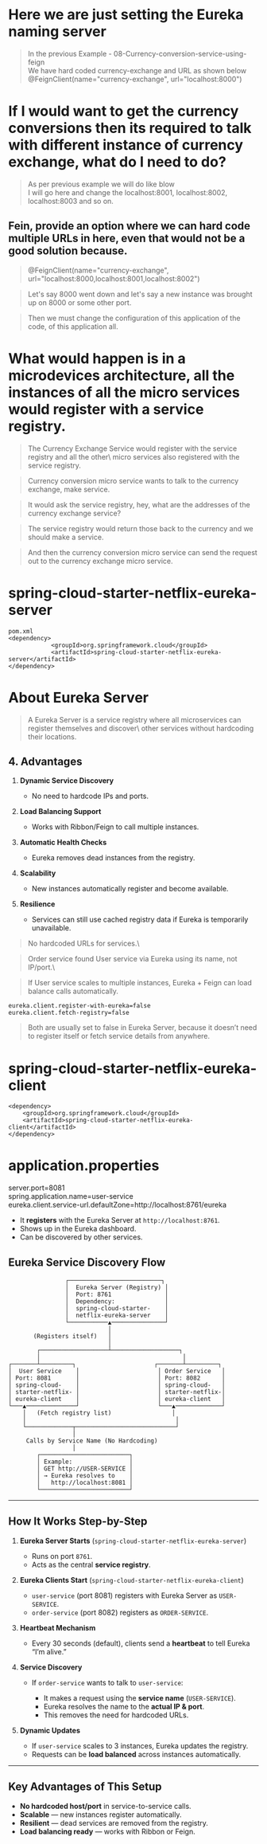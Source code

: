 # Here we are just setting the Eureka naming server
> In the previous Example - 08-Currency-conversion-service-using-feign\
	We have hard coded currency-exchange and URL as shown below
	@FeignClient(name="currency-exchange", url="localhost:8000")
	

# If I would want to get the currency conversions then its required to talk with different instance of currency exchange, what do I need to do?

>	As per previous example we will do like blow\
	I will go here and change the localhost:8001, localhost:8002, localhost:8003 and so on.

## Fein, provide an option where we can hard code multiple URLs in here, even that would not be a good solution because.
>   @FeignClient(name="currency-exchange", url="localhost:8000,localhost:8001,localhost:8002")

> Let's say 8000 went down and let's say a new instance was brought up on 8000 or some other port.

>Then we must change the configuration of this application of the code, of this application all.

# What would happen is in a microdevices architecture, all the instances of all the micro services would register with a service registry.

> The Currency Exchange Service would register with the service registry and all the other\ 
	micro services also registered with the service registry.

> Currency conversion micro service wants to talk to the currency exchange, make service.

>It would ask the service registry, hey, what are the addresses of the currency exchange service?

>The service registry would return those back to the currency and we should make a service.

>And then the currency conversion micro service can send the request out to the currency exchange micro service.

# spring-cloud-starter-netflix-eureka-server
```
pom.xml
<dependency>
			<groupId>org.springframework.cloud</groupId>
			<artifactId>spring-cloud-starter-netflix-eureka-server</artifactId>
</dependency>
```

# About Eureka Server
> A Eureka Server is a service registry where all microservices can register themselves and discover\ 
	other services without 	hardcoding their locations.

## **4. Advantages**

1. **Dynamic Service Discovery**

   * No need to hardcode IPs and ports.
2. **Load Balancing Support**

   * Works with Ribbon/Feign to call multiple instances.
3. **Automatic Health Checks**

   * Eureka removes dead instances from the registry.
4. **Scalability**

   * New instances automatically register and become available.
5. **Resilience**

   * Services can still use cached registry data if Eureka is temporarily unavailable.


>No hardcoded URLs for services.\

>Order service found User service via Eureka using its name, not IP/port.\

>If User service scales to multiple instances, Eureka + Feign can load balance calls automatically.

```
eureka.client.register-with-eureka=false
eureka.client.fetch-registry=false
```

>Both are usually set to false in Eureka Server, because it doesn’t need to register itself or fetch service details from anywhere.

# spring-cloud-starter-netflix-eureka-client

```
<dependency>
    <groupId>org.springframework.cloud</groupId>
    <artifactId>spring-cloud-starter-netflix-eureka-client</artifactId>
</dependency>
```

# application.properties
>
server.port=8081\
spring.application.name=user-service\
eureka.client.service-url.defaultZone=http://localhost:8761/eureka

* It **registers** with the Eureka Server at `http://localhost:8761`.
* Shows up in the Eureka dashboard.
* Can be discovered by other services.



## **Eureka Service Discovery Flow**

```
                ┌──────────────────────────┐
                │  Eureka Server (Registry) │
                │  Port: 8761               │
                │  Dependency:              │
                │  spring-cloud-starter-    │
                │  netflix-eureka-server    │
                └───────────▲───────────────┘
                            │
       (Registers itself)   │
                            │
        ┌───────────────────┴───────────────────┐
        │                                        │
┌───────┴─────────┐                      ┌───────┴─────────┐
│  User Service    │                      │ Order Service   │
│ Port: 8081       │                      │ Port: 8082      │
│ spring-cloud-    │                      │ spring-cloud-   │
│ starter-netflix- │                      │ starter-netflix-│
│ eureka-client    │                      │ eureka-client   │
└───▲──────────────┘                      └───▲─────────────┘
    │   (Fetch registry list)                 │
    │                                          │
    └─────────────┬────────────────────────────┘
                  │
     Calls by Service Name (No Hardcoding)
                  │
        ┌─────────────────────────┐
        │ Example:                │
        │ GET http://USER-SERVICE │
        │ → Eureka resolves to    │
        │   http://localhost:8081 │
        └─────────────────────────┘
```

---

## **How It Works Step-by-Step**

1. **Eureka Server Starts** (`spring-cloud-starter-netflix-eureka-server`)

   * Runs on port `8761`.
   * Acts as the central **service registry**.

2. **Eureka Clients Start** (`spring-cloud-starter-netflix-eureka-client`)

   * `user-service` (port 8081) registers with Eureka Server as `USER-SERVICE`.
   * `order-service` (port 8082) registers as `ORDER-SERVICE`.

3. **Heartbeat Mechanism**

   * Every 30 seconds (default), clients send a **heartbeat** to tell Eureka “I’m alive.”

4. **Service Discovery**

   * If `order-service` wants to talk to `user-service`:

     * It makes a request using the **service name** (`USER-SERVICE`).
     * Eureka resolves the name to the **actual IP & port**.
     * This removes the need for hardcoded URLs.

5. **Dynamic Updates**

   * If `user-service` scales to 3 instances, Eureka updates the registry.
   * Requests can be **load balanced** across instances automatically.

---

## **Key Advantages of This Setup**

* **No hardcoded host/port** in service-to-service calls.
* **Scalable** — new instances register automatically.
* **Resilient** — dead services are removed from the registry.
* **Load balancing ready** — works with Ribbon or Feign.

